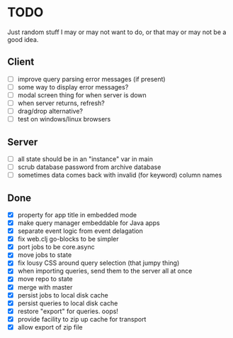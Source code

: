 # TODO

Just random stuff I may or may not want to do, or that may or may not
be a good idea.

## Client

 - [ ] improve query parsing error messages (if present)
 - [ ] some way to display error messages?
 - [ ] modal screen thing for when server is down
 - [ ] when server returns, refresh?
 - [ ] drag/drop alternative?
 - [ ] test on windows/linux browsers

## Server

 - [ ] all state should be in an "instance" var in main
 - [ ] scrub database password from archive database
 - [ ] sometimes data comes back with invalid (for keyword) column names

## Done

 - [x] property for app title in embedded mode
 - [x] make query manager embeddable for Java apps
 - [x] separate event logic from event delagation
 - [x] fix web.clj go-blocks to be simpler
 - [x] port jobs to be core.async
 - [x] move jobs to state
 - [x] fix lousy CSS around query selection (that jumpy thing)
 - [x] when importing queries, send them to the server all at once
 - [x] move repo to state
 - [x] merge with master
 - [x] persist jobs to local disk cache
 - [x] persist queries to local disk cache
 - [x] restore "export" for queries. oops!
 - [x] provide facility to zip up cache for transport
 - [x] allow export of zip file
